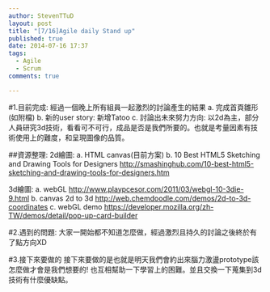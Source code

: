 ```yaml
---
author: StevenTTuD
layout: post
title: "[7/16]Agile daily Stand up"
published: true
date: 2014-07-16 17:37
tags:
  - Agile
  - Scrum
comments: true

---
```

#1.目前完成:
經過一個晚上所有組員一起激烈的討論產生的結果
a. 完成首頁雛形(如附檔)
b. 新的user story: 新增Tatoo
c. 討論出未來努力方向: 以2d為主，部分人員研究3d技術，看看可不可行，成品是否是我們所要的。也就是考量因素有技術使用上的難度，和呈現圖像的品質。

##資源整理:
2d繪圖:
a. HTML canvas(目前方案)
b. 10 Best HTML5 Sketching and Drawing Tools for Designers
http://smashinghub.com/10-best-html5-sketching-and-drawing-tools-for-designers.htm

3d繪圖:
a. webGL
http://www.playpcesor.com/2011/03/webgl-10-3die-9.html
b. canvas 2d to 3d
http://web.chemdoodle.com/demos/2d-to-3d-coordinates
c. webGL demo
https://developer.mozilla.org/zh-TW/demos/detail/pop-up-card-builder

#2.遇到的問題:
大家一開始都不知道怎麼做，經過激烈且持久的討論之後終於有了點方向XD

#3.接下來要做的
接下來要做的是也就是明天我們會約出來腦力激盪prototype該怎麼做才會是我們想要的! 也互相幫助一下學習上的困難。並且交換一下蒐集到3d技術有什麼優缺點。
